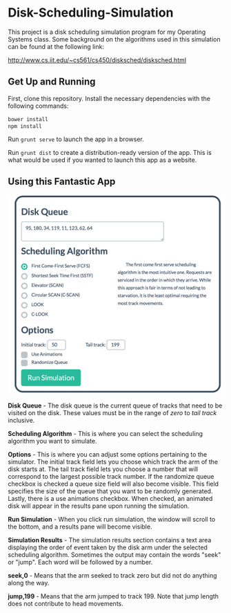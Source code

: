 # Disk-Scheduling-Simulation
This project is a disk scheduling simulation program for my Operating Systems class. Some background on the algorithms used in this simulation can be found at the following link:

http://www.cs.iit.edu/~cs561/cs450/disksched/disksched.html

## Get Up and Running

First, clone this repository. Install the necessary dependencies with the following commands:

```
bower install
npm install
```

Run `grunt serve` to launch the app in a browser.

Run `grunt dist` to create a distribution-ready version of the app. This is what would be used if you wanted to launch this app as a website.

## Using this Fantastic App

![alt tag](https://github.com/ScottBouloutian/Disk-Scheduling-Simulation/blob/master/ui.png?raw=true)

**Disk Queue** - The disk queue is the current queue of tracks that need to be visited on the disk. These values must be in the range of *zero* to *tail track* inclusive.

**Scheduling Algorithm** - This is where you can select the scheduling algorithm you want to simulate.

**Options** - This is where you can adjust some options pertaining to the simulator. The initial track field lets you choose which track the arm of the disk starts at. The tail track field lets you choose a number that will correspond to the largest possible track number. If the randomize queue checkbox is checked a queue size field will also become visible. This field specifies the size of the queue that you want to be randomly generated. Lastly, there is a use animations checkbox. When checked, an animated disk will appear in the results pane upon running the simulation.

**Run Simulation** - When you click run simulation, the window will scroll to the bottom, and a results pane will become visible.

**Simulation Results** - The simulation results section contains a text area displaying the order of event taken by the disk arm under the selected scheduling algorithm. Sometimes the output may contain the words "seek" or "jump". Each word will be followed by a number.

**seek,0** - Means that the arm seeked to track zero but did not do anything along the way.

**jump,199** - Means that the arm jumped to track 199. Note that jump length does not contribute to head movements.
